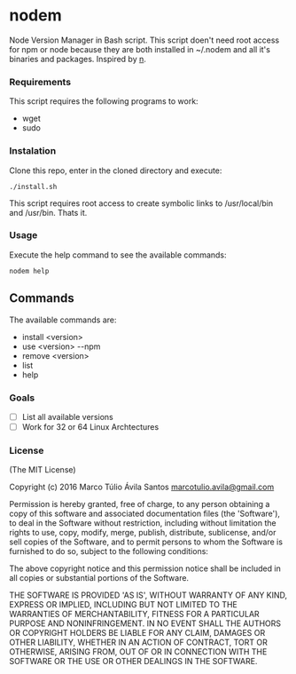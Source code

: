 # nodem
Node Version Manager in Bash script. This script doen't need root access for npm or node because they are both installed in ~/.nodem and all it's binaries and packages. Inspired by [n](https://github.com/tj/n/).

### Requirements
This script requires the following programs to work:
 - wget
 - sudo

### Instalation
Clone this repo, enter in the cloned directory and execute:

```shell
./install.sh
```
This script requires root access to create symbolic links to /usr/local/bin and /usr/bin. Thats it.

### Usage
Execute the help command to see the available commands:

```shell
nodem help
```

## Commands
The available commands are:
 - install \<version\>
 - use \<version\> --npm
 - remove \<version\>
 - list
 - help

### Goals
- [ ] List all available versions
- [ ] Work for 32 or 64 Linux Archtectures

### License
(The MIT License)

Copyright (c) 2016 Marco Túlio Ávila Santos <marcotulio.avila@gmail.com>

Permission is hereby granted, free of charge, to any person obtaining a copy of this software and associated documentation files (the 'Software'), to deal in the Software without restriction, including without limitation the rights to use, copy, modify, merge, publish, distribute, sublicense, and/or sell copies of the Software, and to permit persons to whom the Software is furnished to do so, subject to the following conditions:

The above copyright notice and this permission notice shall be included in all copies or substantial portions of the Software.

THE SOFTWARE IS PROVIDED 'AS IS', WITHOUT WARRANTY OF ANY KIND, EXPRESS OR IMPLIED, INCLUDING BUT NOT LIMITED TO THE WARRANTIES OF MERCHANTABILITY, FITNESS FOR A PARTICULAR PURPOSE AND NONINFRINGEMENT. IN NO EVENT SHALL THE AUTHORS OR COPYRIGHT HOLDERS BE LIABLE FOR ANY CLAIM, DAMAGES OR OTHER LIABILITY, WHETHER IN AN ACTION OF CONTRACT, TORT OR OTHERWISE, ARISING FROM, OUT OF OR IN CONNECTION WITH THE SOFTWARE OR THE USE OR OTHER DEALINGS IN THE SOFTWARE.
